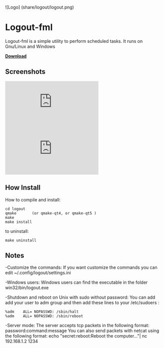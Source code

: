 
![Logo] (share/logout/logout.png)
# Logout-fml #
Logout-fml is a simple utility to perform scheduled tasks. It runs on Gnu/Linux and Windows

[**Download**](http://www.freemedialab.org/listing/logout-fml/)

## Screenshots ##
![Main window](http://www.freemedialab.org/wiki/lib/exe/fetch.php?w=280&tok=0bf4ad&media=progetti:logout:logout0-linux.png)
![Server/client](http://www.freemedialab.org/wiki/lib/exe/fetch.php?cache=&w=794&h=667&tok=162eb9&media=progetti:logout:clients0.jpg)

## How Install ##
How to  compile and install:

	cd logout
	qmake 		(or qmake-qt4, or qmake-qt5 )
	make
	make install

to uninstall:

`make uninstall`
  
## Notes ##
  
  -Customize the commands:
If you want customize the commands you can edit ~/.config/logout/settings.ini

-Windows users:
Windows users can find the executable in the folder win32/bin/logout.exe

-Shutdown and reboot on Unix with sudo without password:
You can add add your user to adm group and then add these lines to your /etc/sudoers :

	%adm	ALL= NOPASSWD: /sbin/halt
	%adm	ALL= NOPASSWD: /sbin/reboot

-Server mode:
The server accepts tcp packets in the following format:
		password:command:message
You can also send packets with netcat using the following format:
		echo "secret:reboot:Reboot the computer..."| nc 192.168.1.2 1234
